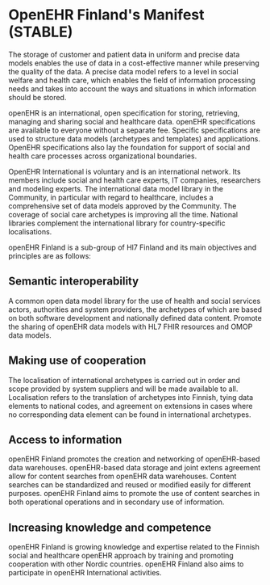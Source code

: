 # OpenEHR Finland's Manifest (STABLE)

The storage of customer and patient data in uniform and precise data models enables the use of data in a cost-effective manner while preserving the quality of the data. A precise data model refers to a level in social welfare and health care, which enables the field of information processing needs and takes into account the ways and situations in which information should be stored.

openEHR is an international, open specification for storing, retrieving, managing and sharing social and healthcare data. openEHR specifications are available to everyone without a separate fee. Specific specifications are used to structure data models (archetypes and templates) and applications. OpenEHR specifications also lay the foundation for support of social and health care processes across organizational boundaries.

OpenEHR International is voluntary and is an international network. Its members include social and health care experts, IT companies, researchers and modeling experts. The international data model library in the Community, in particular with regard to healthcare, includes a comprehensive set of data models approved by the Community. The coverage of social care archetypes is improving all the time. National libraries complement the international library for country-specific localisations.

openEHR Finland is a sub-group of Hl7 Finland and its main objectives and principles are as follows:

## Semantic interoperability

A common open data model library for the use of health and social services actors, authorities and system providers, the archetypes of which are based on both software development and nationally defined data content.
Promote the sharing of openEHR data models with HL7 FHIR resources and OMOP data models.

## Making use of cooperation

The localisation of international archetypes is carried out in order and scope provided by system suppliers and will be made available to all. Localisation refers to the translation of archetypes into Finnish, tying data elements to national codes, and agreement on extensions in cases where no corresponding data element can be found in international archetypes.

## Access to information

openEHR Finland promotes the creation and networking of openEHR-based data warehouses.
openEHR-based data storage and joint extens agreement allow for content searches from openEHR data warehouses. Content searches can be standardized and reused or modified easily for different purposes. openEHR Finland aims to promote the use of content searches in both operational operations and in secondary use of information.

## Increasing knowledge and competence

openEHR Finland is growing knowledge and expertise related to the Finnish social and healthcare openEHR approach by training and promoting cooperation with other Nordic countries. openEHR Finland also aims to participate in openEHR International activities.
